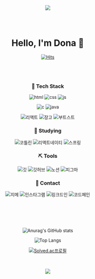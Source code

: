 <div align="center">
<img src="https://capsule-render.vercel.app/api?type=waving&color=BDBDC8&height=150&section=header" />


<br/><br/>
# Hello, I'm Dona 👋

<!-- 방문자 수 체크 -->
[![Hits](https://hits.seeyoufarm.com/api/count/incr/badge.svg?url=https%3A%2F%2Fgithub.com%2Fdona0123&count_bg=%2379C83D&title_bg=%23555555&icon=&icon_color=%23E7E7E7&title=hits&edge_flat=false)](https://github.com/dona0123)        
<br/><br/><br/>




### 🚀 Tech Stack 
![html](https://img.shields.io/badge/HTML5-E34F26?style=for-the-badge&logo=html5&logoColor=white) 
![css](https://img.shields.io/badge/CSS3-1572B6?style=for-the-badge&logo=css3&logoColor=white) 
![js](https://img.shields.io/badge/JavaScript-F7DF1E?style=for-the-badge&logo=JavaScript&logoColor=white) 

![c](https://img.shields.io/badge/C-00599C?style=for-the-badge&logo=c&logoColor=white) 
![java](https://img.shields.io/badge/Java-ED8B00?style=for-the-badge&logo=openjdk&logoColor=white) 

![리액트](https://img.shields.io/badge/React-20232A?style=for-the-badge&logo=react&logoColor=61DAFB) 
![장고](https://img.shields.io/badge/Django-092E20?style=for-the-badge&logo=django&logoColor=white) 
![부트스트](https://img.shields.io/badge/Bootstrap-563D7C?style=for-the-badge&logo=bootstrap&logoColor=white)          




### 📝 Studying 
![코틀린](https://img.shields.io/badge/Kotlin-0095D5?&style=for-the-badge&logo=kotlin&logoColor=white) 
![리액트네이티](https://img.shields.io/badge/React_Native-20232A?style=for-the-badge&logo=react&logoColor=61DAFB)
![스프링](https://img.shields.io/badge/Spring-6DB33F?style=for-the-badge&logo=spring&logoColor=white)          



### ⛏️ Tools
![깃](https://img.shields.io/badge/GIT-E44C30?style=for-the-badge&logo=git&logoColor=white) 
![깃허브](https://img.shields.io/badge/GitHub-100000?style=for-the-badge&logo=github&logoColor=white) 
![노션](https://img.shields.io/badge/Notion-000000?style=for-the-badge&logo=notion&logoColor=white)
![피그마](https://img.shields.io/badge/Figma-F24E1E?style=for-the-badge&logo=figma&logoColor=white) 



### 📱 Contact
![지메](https://img.shields.io/badge/Gmail-D14836?style=for-the-badge&logo=gmail&logoColor=white) 
![인스타그램](https://img.shields.io/badge/Instagram-E4405F?style=for-the-badge&logo=instagram&logoColor=white) 
![링크드인](https://img.shields.io/badge/LinkedIn-0077B5?style=for-the-badge&logo=linkedin&logoColor=white) 
![코드페인](https://img.shields.io/badge/Codepen-000000?style=for-the-badge&logo=codepen&logoColor=white) 



<br/><br/><br/><br/>
<!-- 깃허브 등급 -->
![Anurag's GitHub stats](https://github-readme-stats.vercel.app/api?username=dona0123&show_icons=true&theme=dark)

<!-- 사용 언어 비율 -->
![Top Langs](https://github-readme-stats.vercel.app/api/top-langs/?username=dona0123&layout=compact&theme=dark)

<!-- 백준 -->
[![Solved.ac프로필](http://mazassumnida.wtf/api/v2/generate_badge?boj=ehsk0123)](https://solved.ac/ehsk0123)





<br/><br/>
<img src="https://capsule-render.vercel.app/api?type=waving&color=BDBDC8&height=150&section=footer" />
</div>


<!--
**dona0123/dona0123** is a ✨ _special_ ✨ repository because its `README.md` (this file) appears on your GitHub profile.

Here are some ideas to get you started:

- 🔭 I’m currently working on ...
- 🌱 I’m currently learning ...
- 👯 I’m looking to collaborate on ...
- 🤔 I’m looking for help with ...
- 💬 Ask me about ...
- 📫 How to reach me: ...
- 😄 Pronouns: ...
- ⚡ Fun fact: ...
-->
